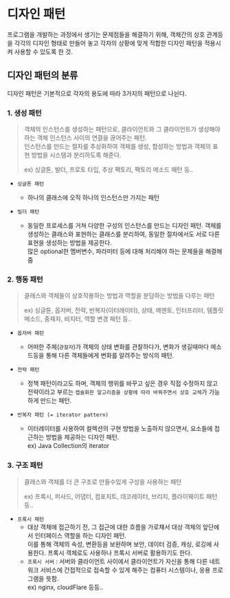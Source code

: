 # 디자인 패턴
프로그램을 개발하는 과정에서 생기는 문제점들을 해결하기 위해, 객체간의 상호 관계등을 각각의 디자인 형태로 만들어 놓고
각자의 상황에 맞게 적합한 디자인 패턴을 적용시켜 사용할 수 있도록 한 것.

## 디자인 패턴의 분류
디자인 패턴은 기본적으로 각자의 용도에 따라 3가지의 패턴으로 나뉜다.

### 1. 생성 패턴
>    객체의 인스턴스를 생성하는 패턴으로, 클라이언트와 그 클라이언트가 생성해야하는 객체 인스턴스 사이의 연결을 끊어주는 패턴.<br>
>    인스턴스를 만드는 절차를 추상화하여 객체를 생성, 합성하는 방법과 객체의 표현 방법을 시스템과 분리하도록 해준다.
>    
>    ex) 싱글톤, 빌더, 프로토 타입, 추상 팩토리, 팩토리 메소드 패턴 등..

 * `싱글톤 패턴`
   * 하나의 클래스에 오직 하나의 인스턴스만 가지는 패턴

 * `빌더 패턴`
   * 동일한 프로세스를 거쳐 다양한 구성의 인스턴스를 만드는 디자인 패턴. 객체를 생성하는 클래스와 표현하는 클래스를 분리하여, 동일한 절차에서도 서로 다른 표현을 생성하는 방법을 제공한다.<br> 
    많은 optional한 멤버변수, 파라미터 등에 대해 처리해야 하는 문제들을 해결해줌
   

### 2. 행동 패턴
>    클래스와 객체들이 상호작용하는 방법과 역할을 분담하는 방법을 다루는 패턴
>    
>    ex) 싱글톤, 옵저버, 전략, 반복자(이터레이터), 상태, 메멘토, 인터프리터, 템플릿 메소드, 중재자, 비지터, 역할 변경 패턴 등..
 * `옵저버 패턴`
   * 어떠한 주체(`관찰자`)가 객체의 상태 변화를 관찰하다가, 변화가 생길때마다 메소드등을 통해 다른 객체들에게 변화를 알려주는 방식의 패턴.

 * `전략 패턴`
   * 정책 패턴이라고도 하며, 객체의 행위를 바꾸고 싶은 경우 직접 수정하지 않고 <br> 전략이라고 부르는 `캡슐화한 알고리즘을 상황에 따라 바꿔주면서 상호 교체`가 가능하게 만드는 패턴.

 * `반복자 패턴 (= iterator pattern)`
   * 이터레이터를 사용하여 컬렉션의 구현 방법을 노출하지 않으면서, 요소들에 접근하는 방법을 제공하는 디자인 패턴.<br> ex) Java Collection의 iterator

### 3. 구조 패턴
>    클래스와 객체를 더 큰 구조로 만들수있게 구성을 사용하는 패턴
>    
>    ex) 프록시, 퍼사드, 어댑터, 컴포지트, 데코레이터, 브리지, 플라이웨이트 패턴 등..
 * `프록시 패턴`
   * 대상 객체에 접근하기 전, 그 접근에 대한 흐름을 가로채서 대상 객체의 앞단에서 인터페이스 역할을 하는 디자인 패턴.<br> 이를 통해 객체의 속성, 변환등을 보완하며 보안, 데이터 검증, 캐싱, 로깅에 사용한다.
     프록시 객체로도 사용하나 프록시 서버로 활용하기도 한다. 
   * `프록시 서버` : 서버와 클라이언트 사이에서 클라이언트가 자신을 통해 다른 네트워크 서비스에 간접적으로 접속할 수 있게 해주는 컴퓨터 시스템이나, 응용 프로그램을 뜻함.<br> 
                   ex) nginx, cloudFlare 등등..




